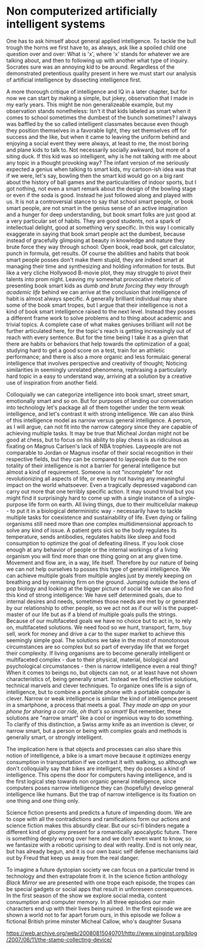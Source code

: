 # Non computerized artificially intelligent systems

One has to ask himself about general applied intelligence. To tackle the bull trough the horns we first have to, as always, ask like a spoiled child one question over and over: What is 'x', where 'x' stands for whatever we are talking about, and then to following up with another what type of inquiry. Socrates sure was an annoying kid to be around. Regardless of the demonstrated pretentious quality present in here we must start our analysis of artificial intelligence by dissecting intelligence first.

A more thorough critique of intelligence and IQ in a later chapter, but for now we can start by making a simple, but jokey, observation that I made in my early years. This might be non generalizeable example, but my observation stands nonetheless: Isn't it that kids labeled as smart when it comes to school sometimes the dumbest of the bunch sometimes? I always was baffled by the so called intelligent classmates because even though they position themselves in a favorable light, they set themselves off for success and the like, but when it came to leaving the uniform behind and enjoying a social event they were always, at least to me, the most boring and plane kids to talk to. Not necessarily socially awkward, but more of a siting duck. If this kid was so intelligent, why is he not talking with me about any topic in a thought provoking way? The infant version of me seriously expected a genius when talking to smart kids, my cartoon-ish idea was that if we were, let's say, bowling then the smart kid would go on a big rant about the history of ball games and the particularities of indoor sports, but I got nothing, not even a smart remark about the design of the bowling stage or even if the soda is good. Instead he just followed along and played with us. It is not a controversial stance to say that school smart people, or book smart people, are not smart in the genius sense of an active imagination and a hunger for deep understanding, but book smart folks are just good at a very particular set of habits. They are good students, not a spark of intellectual delight, good at something very specific. In this way I comically exaggerate in saying that book smart people act the dumbest, because instead of gracefully glimpsing at beauty in knowledge and nature they brute force they way through school: Open book, read book, get calculator, punch in formula, get results. Of course the abilities and habits that book smart people posses don't make them stupid, they are indeed smart at managing their time and synthesizing and holding information for tests. But like a very cliche Hollywood B-movie plot, they may struggle to pivot their talents into prom night. Leaving my somewhat provocative rhetoric of presenting book smart kids as *dumb and brute forcing they way through academic life* behind we can arrive at the conclusion that intelligence of habit is almost always specific. A generally brilliant individual may share some of the book smart tropes, but I argue that their intelligence is not a kind of book smart intelligence raised to the next level. Instead they posses a different frame work to solve problems and to thing about academic and trivial topics. A complete case of what makes geniuses brilliant will not be further articulated here, for the topic's reach is getting increasingly out of reach with every sentence. But for the time being I take it as a given that there are habits or behaviors that help towards the optimization of a goal; studying hard to get a good score on a test, train for an athletic performance; and there is also a more organic and less formulaic general intelligence that involves perspective and creativity of thought; Noticing similarities in seemingly unrelated phenomena, rephrasing a particularly hard topic in a easy to understand way, arriving at a solution by a creative use of inspiration from another field.

Colloquially we can categorize intelligence into book smart, street smart, emotionally smart and so on. But for purposes of landing our conversation into technology let's package all of them together under the term weak intelligence, and let's contrast it with strong intelligence. We can also think of this intelligence model as narrow versus general intelligence. A person, as I will argue, can not fit into the narrow category since they are capable of achieving multiple tasks. It may be true that Micheal Jordan might not be good at chess, but to focus on his ability to play chess is as ridiculous as fixating on Magnus Carlsen's lack of NBA trophies. Laypeople are not comparable to Jordan or Magnus insofar of their social recognition in their respective fields, but they can be compared to laypeople due to the non totality of their intelligence is not a barrier for general intelligence but almost a kind of requirement. Someone is not "incomplete" for not revolutionizing all aspects of life, or even by not having any meaningful impact on the world whatsoever. Even a tragically depressed vagabond can carry out more that one terribly specific action. It may sound trivial but you might find it surprisingly hard to come up with a single instance of a single-purpose life form on earth. All living things, due to their multicellular makeup - to put it in a biological deterministic way - necessarily have to tackle multiple tasks for coexistence and sustainability of life. Even dying or failing organisms still need more than one complex multidimensional approach to solve any kind of issue. A patient gets sick so the body regulates its temperature, sends antibodies, regulates habits like sleep and food consumption to optimize the goal of defeating illness. If you look close enough at any behavior of people or the internal workings of a living organism you will find more than one thing going on at any given time. Movement and flow are, in a way, life itself. Therefore by our nature of being we can not help ourselves to posses this type of general intelligence. We can achieve multiple goals from multiple angles just by merely keeping on breathing and by remaining firm on the ground. Jumping outside the lens of pop biology and looking at the bigger picture of social life we can also find this kind of strong intelligence: We have self determined goals, due to internal desires and needs, sometimes those needs are met by or generated by our relationship to other people, so we act not as if our will is the puppet-master of our life but as if a blend of multiple goals pulls the strings. Because of our multifaceted goals we have no choice but to act in, to rely on, multifaceted solutions. We need food so we hunt, transport, farm, buy sell, work for money and drive a car to the super market to achieve this seemingly simple goal. The solutions we take in the most of monotonous circumstances are so complex but so part of everyday life that we forget their complexity. If living organisms are to become generally intelligent or multifaceted complex - due to their physical, material, biological and psychological circumstances - then is narrow intelligence even a real thing? When it comes to beings no, but objects can not, or at least have not shown characteristics of, being generally smart. Instead we find effective solutions, technical marvels and clever techniques. To organize ones life is a sign of intelligence, but to combine a portable phone with a portable computer is clever. Narrow or weak intelligence is similar the kind of intelligence present in a smartphone, a process that meets a goal. *They made an app on your phone for sharing a car ride, oh that's so smart!* But remember, these solutions are "narrow smart" like a cool or ingenious way to do something. To clarify of this distinction, a Swiss army knife as an invention is clever, or narrow smart, but a person or being with complex goals and methods is generally smart, or strongly intelligent.

The implication here is that objects and processes can also share this notion of intelligence, a bike is a smart move because it optimizes energy consumption in transportation if we contrast it with walking, so although we don't colloquially say that bikes are intelligent, they do posses a kind of intelligence. This opens the door for computers having intelligence, and is the first logical step towards non organic general intelligence, since computers poses narrow intelligence they can (hopefully) develop general intelligence like humans. But the trap of narrow intelligence is its fixation on one thing and one thing only.

Science fiction presents and predicts a future of impending doom. We are to cope with all the contradictions and ramifications form our actions and science fiction makes this absurdly clear. But our sci-fi blinders negate a different kind of gloomy present for a romantically apocalyptic future. There is something deeply wrong over here and we don't even want to know, so we fantasize with a robotic uprising to deal with reality. End is not only near, but has already begun, and it is our own basic self defense mechanisms laid out by Freud that keep us away from the real danger.

To imagine a future dystopian society we can focus on a particular trend in technology and then extrapolate from it. In the science fiction anthology *Black Mirror* we are presented with one trope each episode, the tropes can be special gadgets or social apps that result in unforeseen consequences. In the first season of the show we explore social media, content consumption and computer memory. In all three episodes our main characters end up with their lives being ruined. In the first episode we are shown a world not to far apart forum ours, in this episode we follow a fictional British prime minster Micheal Callow, who's daughter Susana

https://web.archive.org/web/20080815040701/http://www.singinst.org/blog/2007/06/11/the-stamp-collecting-device/